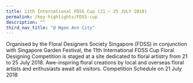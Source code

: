 ```yaml
---
title: 11th International FDSS Cup (21 – 25 JULY 2018)
permalink: /key-highlights/FDSS-cup
description: ""
third_nav_title: "@ Ngee Ann City"
---
```



Organised by the Floral Designers Society Singapore (FDSS) in conjunction with Singapore
Garden Festival, the 11th International FDSS Cup Floral Designing Competition is staged at
a site dedicated to floral artistry from 21 to 25 July 2018. Awe-inspiring floral creations by
local and overseas floral artists and enthusiasts await all visitors.
Competition Schedule on 21 July 2018

